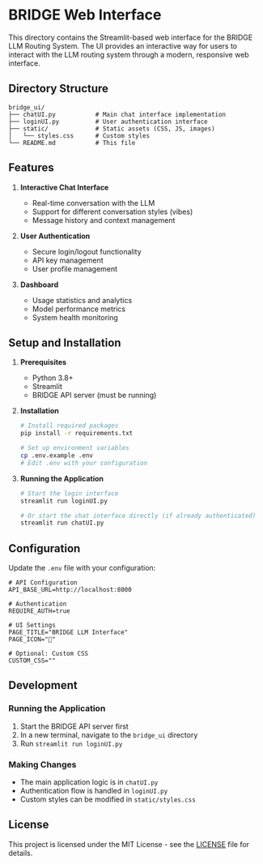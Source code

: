# BRIDGE Web Interface

This directory contains the Streamlit-based web interface for the BRIDGE LLM Routing System. The UI provides an interactive way for users to interact with the LLM routing system through a modern, responsive web interface.

## Directory Structure

```
bridge_ui/
├── chatUI.py           # Main chat interface implementation
├── loginUI.py          # User authentication interface
├── static/             # Static assets (CSS, JS, images)
│   └── styles.css      # Custom styles
└── README.md           # This file
```

## Features

1. **Interactive Chat Interface**
   - Real-time conversation with the LLM
   - Support for different conversation styles (vibes)
   - Message history and context management

2. **User Authentication**
   - Secure login/logout functionality
   - API key management
   - User profile management

3. **Dashboard**
   - Usage statistics and analytics
   - Model performance metrics
   - System health monitoring

## Setup and Installation

1. **Prerequisites**
   - Python 3.8+
   - Streamlit
   - BRIDGE API server (must be running)

2. **Installation**
   ```bash
   # Install required packages
   pip install -r requirements.txt
   
   # Set up environment variables
   cp .env.example .env
   # Edit .env with your configuration
   ```

3. **Running the Application**
   ```bash
   # Start the login interface
   streamlit run loginUI.py
   
   # Or start the chat interface directly (if already authenticated)
   streamlit run chatUI.py
   ```

## Configuration

Update the `.env` file with your configuration:

```env
# API Configuration
API_BASE_URL=http://localhost:8000

# Authentication
REQUIRE_AUTH=true

# UI Settings
PAGE_TITLE="BRIDGE LLM Interface"
PAGE_ICON="🤖"

# Optional: Custom CSS
CUSTOM_CSS=""
```

## Development

### Running the Application

1. Start the BRIDGE API server first
2. In a new terminal, navigate to the `bridge_ui` directory
3. Run `streamlit run loginUI.py`

### Making Changes

- The main application logic is in `chatUI.py`
- Authentication flow is handled in `loginUI.py`
- Custom styles can be modified in `static/styles.css`

## License

This project is licensed under the MIT License - see the [LICENSE](../LICENSE) file for details.
